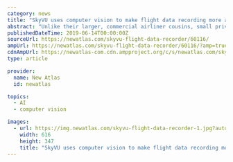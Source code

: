 ```yaml
---
category: news
title: "SkyVU uses computer vision to make flight data recording more affordable"
abstract: "Unlike their larger, commercial airliner cousins, small private aircraft aren't required to be equipped with flight data recorders. As a result, many pilots don't bother with them, in order to save money. A new system could change that, though, by ..."
publishedDateTime: 2019-06-14T00:00:00Z
sourceUrl: https://newatlas.com/skyvu-flight-data-recorder/60116/
ampUrl: https://newatlas.com/skyvu-flight-data-recorder/60116/?amp=true
cdnAmpUrl: https://newatlas-com.cdn.ampproject.org/c/s/newatlas.com/skyvu-flight-data-recorder/60116/?amp=true
type: article

provider:
  name: New Atlas
  id: newatlas

topics:
  - AI
  - computer vision

images:
  - url: https://img.newatlas.com/skyvu-flight-data-recorder-1.jpg?auto=format%2Ccompress&ch=Width%2CDPR&fit=crop&h=347&q=60&rect=0%2C271%2C1439%2C810&w=616&s=0b6b7e8c11d8d7ff0c677544d8688505
    width: 616
    height: 347
    title: "SkyVU uses computer vision to make flight data recording more affordable"
---
```

